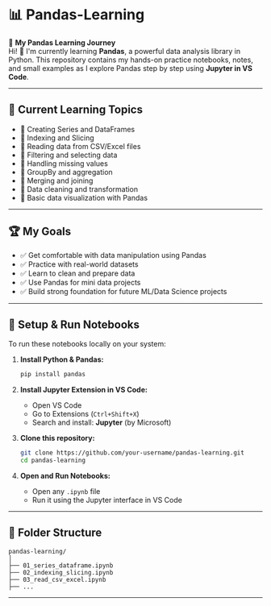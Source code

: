 # 📊 Pandas-Learning

🚀 **My Pandas Learning Journey**  
Hi! 👋 I'm currently learning **Pandas**, a powerful data analysis library in Python. This repository contains my hands-on practice notebooks, notes, and small examples as I explore Pandas step by step using **Jupyter in VS Code**.

---

## 📌 Current Learning Topics  
- 📘 Creating Series and DataFrames  
- 📘 Indexing and Slicing  
- 📘 Reading data from CSV/Excel files  
- 📘 Filtering and selecting data  
- 📘 Handling missing values  
- 📘 GroupBy and aggregation  
- 📘 Merging and joining  
- 📘 Data cleaning and transformation  
- 📘 Basic data visualization with Pandas  

---

## 🏆 My Goals  
- ✅ Get comfortable with data manipulation using Pandas  
- ✅ Practice with real-world datasets  
- ✅ Learn to clean and prepare data  
- ✅ Use Pandas for mini data projects  
- ✅ Build strong foundation for future ML/Data Science projects  

---

## 🔧 Setup & Run Notebooks

To run these notebooks locally on your system:

1. **Install Python & Pandas:**  
   ```sh
   pip install pandas
   ```

2. **Install Jupyter Extension in VS Code:**  
   - Open VS Code  
   - Go to Extensions (`Ctrl+Shift+X`)  
   - Search and install: **Jupyter** (by Microsoft)

3. **Clone this repository:**  
   ```sh
   git clone https://github.com/your-username/pandas-learning.git
   cd pandas-learning
   ```

4. **Open and Run Notebooks:**  
   - Open any `.ipynb` file  
   - Run it using the Jupyter interface in VS Code

---

## 📁 Folder Structure

```
pandas-learning/
│
├── 01_series_dataframe.ipynb
├── 02_indexing_slicing.ipynb
├── 03_read_csv_excel.ipynb
├── ...
```

---

